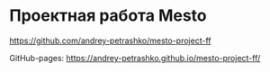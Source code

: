 # Проектная работа Mesto
https://github.com/andrey-petrashko/mesto-project-ff

GitHub-pages:
https://andrey-petrashko.github.io/mesto-project-ff/
